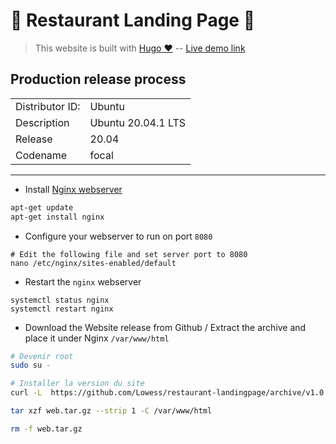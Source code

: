 # :bento: Restaurant Landing Page :bento:

> This website is built with [Hugo ♥](https://gohugo.io/) -- [Live demo link](https://lowess.github.io/restaurant-landingpage/)

## Production release process

|                 |                    |
| --------------- | ------------------ |
| Distributor ID: | Ubuntu             |
| Description     | Ubuntu 20.04.1 LTS |
| Release         | 20.04              |
| Codename        | focal              |

---

* Install [Nginx webserver](https://www.nginx.com/)

```bash
apt-get update
apt-get install nginx
```

* Configure your webserver to run on port `8080`

```
# Edit the following file and set server port to 8080
nano /etc/nginx/sites-enabled/default
```

* Restart the `nginx` webserver 

```
systemctl status nginx
systemctl restart nginx
```

* Download the Website release from Github / Extract the archive and place it under Nginx `/var/www/html`

```bash
# Devenir root
sudo su -

# Installer la version du site
curl -L  https://github.com/Lowess/restaurant-landingpage/archive/v1.0.0.tar.gz --output web.tar.gz

tar xzf web.tar.gz --strip 1 -C /var/www/html

rm -f web.tar.gz
```
